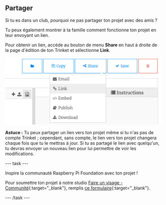 ## Partager

Si tu es dans un club, pourquoi ne pas partager ton projet avec des amis ?

Tu peux également montrer à ta famille comment fonctionne ton projet en leur envoyant un lien.

Pour obtenir un lien, accéde au bouton de menu **Share** en haut à droite de la page d'édition de ton Trinket et sélectionne **Link**.

![Le bouton de menu « Share » étendu, avec « Link » en surbrillance.](images/share-button.png)

**Astuce :** Tu peux partager un lien vers ton projet même si tu n'as pas de compte Trinket ; cependant, sans compte, le lien vers ton projet changera chaque fois que tu le mettras à jour. Si tu as partagé le lien avec quelqu'un, tu devras envoyer un nouveau lien pour lui permettre de voir les modifications.

--- task ---

Inspire la communauté Raspberry Pi Foundation avec ton projet !

Pour soumettre ton projet à notre studio [Faire un visage - Communité](https://wke.lt/w/s/8sVH4f){:target="_blank"}, remplis [ce formulaire](https://form.raspberrypi.org/f/community-project-submissions){:target="_blank"}.

--- /task ---
